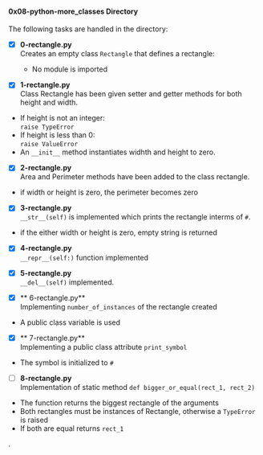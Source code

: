 #### 0x08-python-more_classes Directory   
The following tasks are handled in the directory:    

- [x] **0-rectangle.py**   
Creates an empty class `Rectangle` that defines a rectangle:   
	* No module is imported   

- [x] **1-rectangle.py**   
Class Rectangle has been given setter and getter methods for both height and width.    
* If height is not an integer:   
	`raise TypeError`   
* If height is less than 0:   
	`raise ValueError`  
* An `__init__` method instantiates widhth and height to zero.    

- [x] **2-rectangle.py**   
Area and Perimeter methods have been added to the class rectangle.   
* if width or height is zero, the perimeter becomes zero     

- [x] **3-rectangle.py**    
`__str__(self)` is implemented which prints the rectangle interms of `#`.   
* if the either width or height is zero, empty string is returned    

- [x] **4-rectangle.py**    
`__repr__(self:)` function implemented   

- [x] **5-rectangle.py**   
`__del__(self)` implemented.   

- [x] ** 6-rectangle.py**    
Implementing `number_of_instances` of the rectangle created    
* A public class variable is used  

- [x] ** 7-rectangle.py**    
Implementing a public class attribute `print_symbol`   
* The symbol is initialized to `#`    

- [ ] **8-rectangle.py**     
Implementation of static method `def bigger_or_equal(rect_1, rect_2)`      
* The function returns the biggest rectangle of the arguments     
* Both rectangles must be instances of Rectangle, otherwise a `TypeError` is raised     
* If both are equal returns `rect_1`     

 






.
